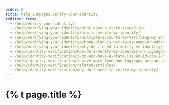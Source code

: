 ```yaml
---
order: 0
title: help_subpages.verify-your-identity
redirect_from:
  - /help/verify-your-identity/
  - /help/verifying-your-identity/dont-have-a-state-issued-id/
  - /help/verifying-your-identity/how-to-verify-my-identity/
  - /help/verifying-your-identity/multiple-accounts-to-verifying-my-identity-for/
  - /help/verifying-your-identity/phone-plan-is-not-in-my-name-or-address/
  - /help/verifying-your-identity/why-do-i-need-to-verify-my-identity/
  - /help/identity-verification/how-do-i-verify-my-identity-on-logingov/
  - /help/identity-verification/i-do-not-have-a-state-issued-id-can-i-still-verify-my-identity/
  - /help/identity-verification/i-have-more-than-one-logingov-account-can-I-verify-my-identity-for-all-of-them/
  - /help/identity-verification/related-articles/
  - /help/identity-verification/why-do-i-need-to-verify-my-identity/
---
```


# {% t page.title %}
